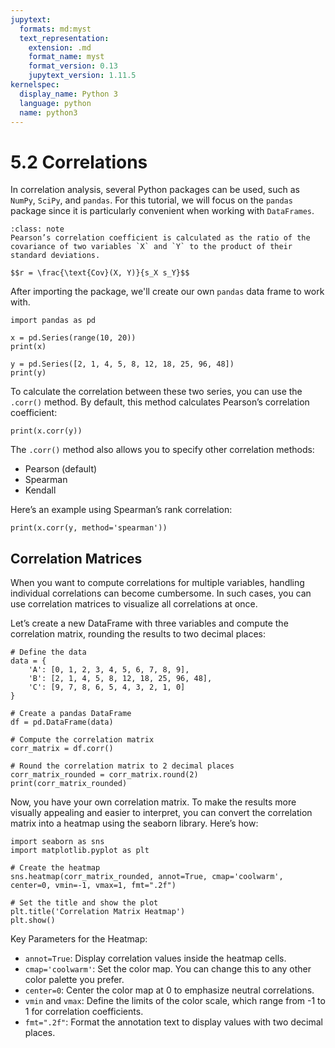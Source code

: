 ```yaml
---
jupytext:
  formats: md:myst
  text_representation:
    extension: .md
    format_name: myst
    format_version: 0.13
    jupytext_version: 1.11.5
kernelspec:
  display_name: Python 3
  language: python
  name: python3
---
```


# 5.2 Correlations

In correlation analysis, several Python packages can be used, such as `NumPy`, `SciPy`, and `pandas`. For this tutorial, we will focus on the `pandas` package since it is particularly convenient when working with `DataFrames`.

```{admonition} Pearson´s correlation
:class: note
Pearson’s correlation coefficient is calculated as the ratio of the covariance of two variables `X` and `Y` to the product of their standard deviations.

$$r = \frac{\text{Cov}(X, Y)}{s_X s_Y}$$
```

After importing the package, we'll create our own `pandas` data frame to work with.

```{code-cell}
import pandas as pd

x = pd.Series(range(10, 20))
print(x)
```

```{code-cell}
y = pd.Series([2, 1, 4, 5, 8, 12, 18, 25, 96, 48])
print(y)
```

To calculate the correlation between these two series, you can use the `.corr()` method. By default, this method calculates Pearson’s correlation coefficient:

 ```{code-cell}
 print(x.corr(y))
 ```

The `.corr()` method also allows you to specify other correlation methods:

- Pearson (default)
- Spearman
- Kendall

Here’s an example using Spearman’s rank correlation:

```{code-cell}
print(x.corr(y, method='spearman'))
```

## Correlation Matrices

When you want to compute correlations for multiple variables, handling individual correlations can become cumbersome. In such cases, you can use correlation matrices to visualize all correlations at once.

Let’s create a new DataFrame with three variables and compute the correlation matrix, rounding the results to two decimal places:

```{code-cell}
# Define the data
data = {
    'A': [0, 1, 2, 3, 4, 5, 6, 7, 8, 9],
    'B': [2, 1, 4, 5, 8, 12, 18, 25, 96, 48],
    'C': [9, 7, 8, 6, 5, 4, 3, 2, 1, 0]
}

# Create a pandas DataFrame
df = pd.DataFrame(data)

# Compute the correlation matrix
corr_matrix = df.corr()

# Round the correlation matrix to 2 decimal places
corr_matrix_rounded = corr_matrix.round(2)
print(corr_matrix_rounded)
```

Now, you have your own correlation matrix. To make the results more visually appealing and easier to interpret, you can convert the correlation matrix into a heatmap using the seaborn library. Here’s how:

```{code-cell}
import seaborn as sns
import matplotlib.pyplot as plt

# Create the heatmap
sns.heatmap(corr_matrix_rounded, annot=True, cmap='coolwarm', center=0, vmin=-1, vmax=1, fmt=".2f")

# Set the title and show the plot
plt.title('Correlation Matrix Heatmap')
plt.show()
```
Key Parameters for the Heatmap:

- `annot=True`: Display correlation values inside the heatmap cells.
- `cmap='coolwarm'`: Set the color map. You can change this to any other color palette you prefer.
- `center=0`: Center the color map at 0 to emphasize neutral correlations.
- `vmin` and `vmax`: Define the limits of the color scale, which range from -1 to 1 for correlation coefficients.
- `fmt=".2f"`: Format the annotation text to display values with two decimal places.
